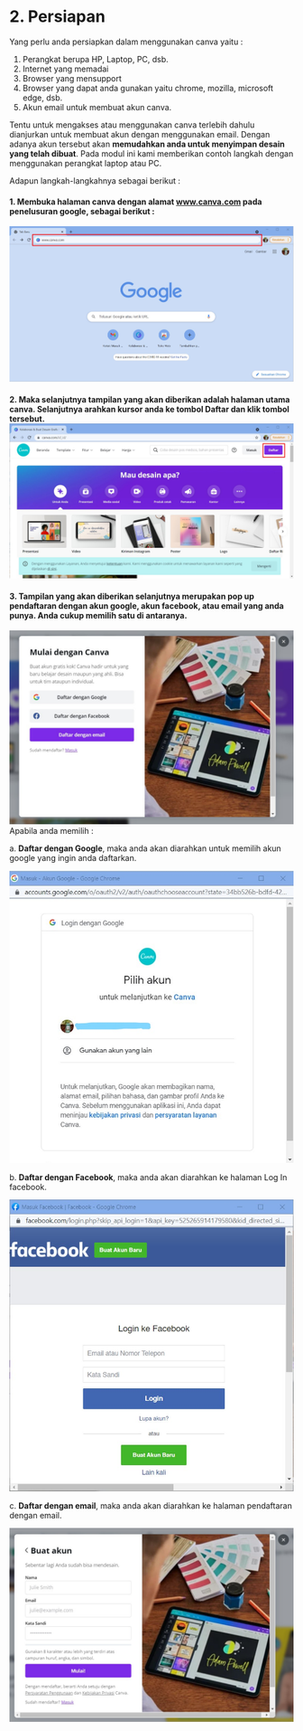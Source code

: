 # 2. Persiapan

Yang perlu anda persiapkan dalam menggunakan canva yaitu :

1. Perangkat berupa HP, Laptop, PC, dsb.
2. Internet yang memadai
3. Browser yang mensupport
4. Browser yang dapat anda gunakan yaitu chrome, mozilla, microsoft edge, dsb.
5. Akun email untuk membuat akun canva.

Tentu untuk mengakses atau menggunakan canva terlebih dahulu dianjurkan untuk membuat akun dengan menggunakan email. Dengan adanya akun tersebut akan **memudahkan anda untuk menyimpan desain yang telah dibuat**. Pada modul ini kami memberikan contoh langkah dengan menggunakan perangkat laptop atau PC.

Adapun langkah-langkahnya sebagai berikut :

#### 1. Membuka halaman canva dengan alamat www.canva.com pada penelusuran google, sebagai berikut :

![enter image description here](/img/image34.jpg)

#### 2. Maka selanjutnya tampilan yang akan diberikan adalah halaman utama canva. Selanjutnya arahkan kursor anda ke tombol Daftar dan klik tombol tersebut.![enter image description here](/img/image6.jpg)

#### 3. Tampilan yang akan diberikan selanjutnya merupakan pop up pendaftaran dengan akun google, akun facebook, atau email yang anda punya. Anda cukup memilih satu di antaranya.

![enter image description here](/img/image69.jpg)
Apabila anda memilih :

a. **Daftar dengan Google**, maka anda akan diarahkan untuk memilih akun google yang ingin anda daftarkan.

![enter image description here](/img/image12.jpg)

b. **Daftar dengan Facebook**, maka anda akan diarahkan ke halaman Log In facebook.

![enter image description here](/img/image31.jpg)

c. **Daftar dengan email**, maka anda akan diarahkan ke halaman pendaftaran dengan email.

![enter image description here](/img/image47.jpg)

